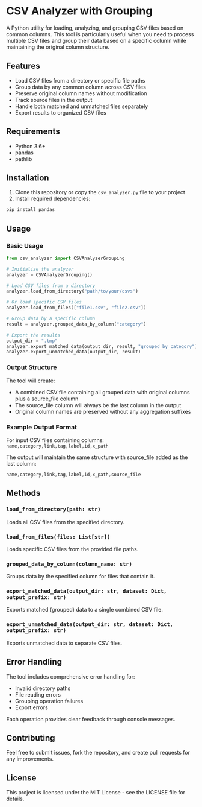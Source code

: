 # CSV Analyzer with Grouping

A Python utility for loading, analyzing, and grouping CSV files based on common columns. This tool is particularly useful when you need to process multiple CSV files and group their data based on a specific column while maintaining the original column structure.

## Features

- Load CSV files from a directory or specific file paths
- Group data by any common column across CSV files
- Preserve original column names without modification
- Track source files in the output
- Handle both matched and unmatched files separately
- Export results to organized CSV files

## Requirements

- Python 3.6+
- pandas
- pathlib

## Installation

1. Clone this repository or copy the `csv_analyzer.py` file to your project
2. Install required dependencies:

```bash
pip install pandas
```

## Usage

### Basic Usage

```python
from csv_analyzer import CSVAnalyzerGrouping

# Initialize the analyzer
analyzer = CSVAnalyzerGrouping()

# Load CSV files from a directory
analyzer.load_from_directory("path/to/your/csvs")

# Or load specific CSV files
analyzer.load_from_files(["file1.csv", "file2.csv"])

# Group data by a specific column
result = analyzer.grouped_data_by_column("category")

# Export the results
output_dir = ".tmp"
analyzer.export_matched_data(output_dir, result, "grouped_by_category")
analyzer.export_unmatched_data(output_dir, result)
```

### Output Structure

The tool will create:

- A combined CSV file containing all grouped data with original columns plus a source_file column
- The source_file column will always be the last column in the output
- Original column names are preserved without any aggregation suffixes

### Example Output Format

For input CSV files containing columns: `name,category,link,tag,label,id,x_path`

The output will maintain the same structure with source_file added as the last column:

```
name,category,link,tag,label,id,x_path,source_file
```

## Methods

### `load_from_directory(path: str)`

Loads all CSV files from the specified directory.

### `load_from_files(files: List[str])`

Loads specific CSV files from the provided file paths.

### `grouped_data_by_column(column_name: str)`

Groups data by the specified column for files that contain it.

### `export_matched_data(output_dir: str, dataset: Dict, output_prefix: str)`

Exports matched (grouped) data to a single combined CSV file.

### `export_unmatched_data(output_dir: str, dataset: Dict, output_prefix: str)`

Exports unmatched data to separate CSV files.

## Error Handling

The tool includes comprehensive error handling for:

- Invalid directory paths
- File reading errors
- Grouping operation failures
- Export errors

Each operation provides clear feedback through console messages.

## Contributing

Feel free to submit issues, fork the repository, and create pull requests for any improvements.

## License

This project is licensed under the MIT License - see the LICENSE file for details.
